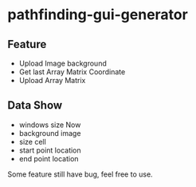 # pathfinding-gui-generator

## Feature
- Upload Image background
- Get last Array Matrix Coordinate
- Upload Array Matrix

## Data Show
- windows size Now
- background image
- size cell
- start point location
- end point location

Some feature still have bug, feel free to use.